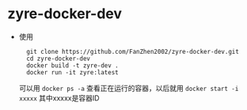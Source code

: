# zyre-docker-dev

* 使用

        git clone https://github.com/FanZhen2002/zyre-docker-dev.git
        cd zyre-docker-dev
        docker build -t zyre-dev .
        docker run -it zyre:latest
        
  可以用 `docker ps -a` 查看正在运行的容器，以后就用 `docker start -i xxxxx` 其中xxxxx是容器ID
  
